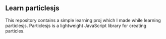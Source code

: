 ## Learn particlesjs

This repository contains a simple learning proj which I made while learning particlesjs. Particlesjs is a lightweight JavaScript library for creating particles. 
